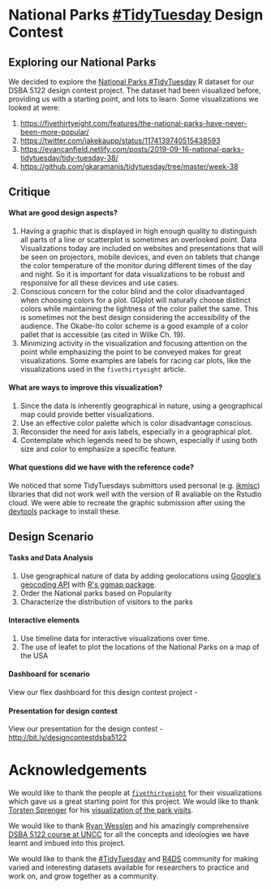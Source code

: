 # National Parks [#TidyTuesday](https://github.com/rfordatascience/tidytuesday) Design Contest

## Exploring our National Parks
We decided to explore the [National Parks #TidyTuesday](https://github.com/rfordatascience/tidytuesday/tree/master/data/2019/2019-09-17) R dataset for our DSBA 5122 design contest project. The dataset had been visualized before, providing us with a starting point, and lots to learn. Some visualizations we looked at were:
1. https://fivethirtyeight.com/features/the-national-parks-have-never-been-more-popular/
2. https://twitter.com/jakekaupp/status/1174139740515438593
3. https://evancanfield.netlify.com/posts/2019-09-16-national-parks-tidytuesday/tidy-tuesday-38/
4. https://github.com/gkaramanis/tidytuesday/tree/master/week-38

## Critique
#### What are good design aspects?
1. Having a graphic that is displayed in high enough quality to distinguish all parts of a line or scatterplot is sometimes an overlooked point. Data Visualizations today are included on websites and presentations that will be seen on projectors, mobile devices, and even on tablets that change the color temperature of the monitor during different times of the day and night. So it is important for data visualizations to be robust and responsive for all these devices and use cases.
2. Conscious concern for the color blind and the color disadvantaged when choosing colors for a plot. GGplot will naturally choose distinct colors while maintaining the lightness of the color pallet the same. This is sometimes not the best design considering the accessibility of the audience. The Okabe-Ito color scheme is a good example of a color pallet that is accessible (as cited in Wilke Ch. 19).
3. Minimizing activity in the visualization and focusing attention on the point while emphasizing the point to be conveyed makes for great visualizations. Some examples are labels for racing car plots, like the visualizations used in the `fivethirtyeight` article.

#### What are ways to improve this visualization?
1. Since the data is inherently geographical in nature, using a geographical map could provide better visualizations.
2. Use an effective color palette which is color disadvantage conscious.
3. Reconsider the need for axis labels, especially in a geographical plot.
4. Contemplate which legends need to be shown, especially if using both size and color to emphasize a specific feature.

#### What questions did we have with the reference code?
We noticed that some TidyTuesdays submittors used personal (e.g. [jkmisc](https://github.com/jkaupp/jkmisc)) libraries that did not work well with the version of R avaliable on the Rstudio cloud. We were able to recreate the graphic submission after using the [devtools](https://github.com/r-lib/devtools) package to install these.

## Design Scenario

#### Tasks and Data Analysis
1. Use geographical nature of data by adding geolocations using [Google's geocoding API](https://developers.google.com/maps/documentation/geocoding/start) with [R's ggmap package](https://cran.r-project.org/web/packages/ggmap/index.html).
2. Order the National parks based on Popularity
3. Characterize the distribution of visitors to the parks


#### Interactive elements
1. Use timeline data for interactive visualizations over time.
2. The use of leafet to plot the locations of the National Parks on a map of the USA

#### Dashboard for scenario
View our flex dashboard for this design contest project - 

#### Presentation for design contest
View our presentation for the design contest - http://bit.ly/designcontestdsba5122

# Acknowledgements
We would like to thank the people at [`fivethirtyeight`](https://fivethirtyeight.com/features/the-national-parks-have-never-been-more-popular/) for their visualizations which gave us a great starting point for this project. We would like to thank [Torsten Sprenger](https://github.com/spren9er) for his [visualization of the park visits](https://github.com/spren9er/tidytuesday/blob/master/tidytuesday_201938_national_park_visits.r).

We would like to thank [Ryan Wesslen](https://wesslen.github.io) and his amazingly comprehensive [DSBA 5122 course at UNCC](https://dsba5122.com) for all the concepts and ideologies we have learnt and imbued into this project.

We would like to thank the [#TidyTuesday](https://github.com/rfordatascience/tidytuesday) and [R4DS](https://r4ds.had.co.nz) community for making varied and interesting datasets available for researchers to practice and work on, and grow together as a community.
